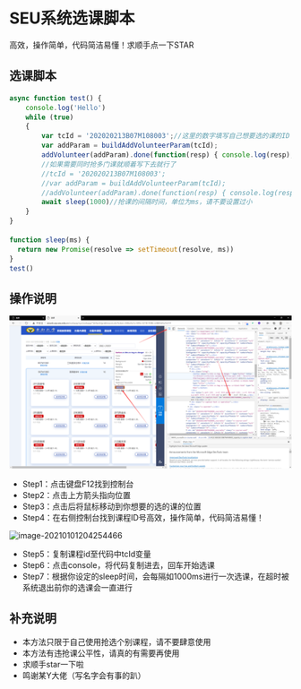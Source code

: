 # SEU系统选课脚本

高效，操作简单，代码简洁易懂！求顺手点一下STAR

## 选课脚本

```javascript
async function test() {
    console.log('Hello')
    while (true)
    {
        var tcId = '202020213B07M108003';//这里的数字填写自己想要选的课的ID
        var addParam = buildAddVolunteerParam(tcId);
        addVolunteer(addParam).done(function(resp) { console.log(resp); });
        //如果需要同时抢多门课就顺着写下去就行了
		//tcId = '202020213B07M108003';
        //var addParam = buildAddVolunteerParam(tcId);
        //addVolunteer(addParam).done(function(resp) { console.log(resp); });
        await sleep(1000)//抢课的间隔时间，单位为ms，请不要设置过小
    }
}

function sleep(ms) {
  return new Promise(resolve => setTimeout(resolve, ms))
}
test()
```

## 操作说明

![avatar](https://github.com/lcy1317/SEUnewxk/blob/main/image-20210101203813977.png)

- Step1：点击键盘F12找到控制台
- Step2：点击上方箭头指向位置
- Step3：点击后将鼠标移动到你想要的选的课的位置
- Step4：在右侧控制台找到课程ID号高效，操作简单，代码简洁易懂！

![image-20210101204254466](C:\Users\luochengyu\AppData\Roaming\Typora\typora-user-images\image-20210101204254466.png)

- Step5：复制课程id至代码中tcId变量
- Step6：点击console，将代码复制进去，回车开始选课
- Step7：根据你设定的sleep时间，会每隔如1000ms进行一次选课，在超时被系统退出前你的选课会一直进行

## 补充说明

- 本方法只限于自己使用抢选个别课程，请不要肆意使用
- 本方法有违抢课公平性，请真的有需要再使用
- 求顺手star一下啦
- 鸣谢某Y大佬（写名字会有事的趴）
